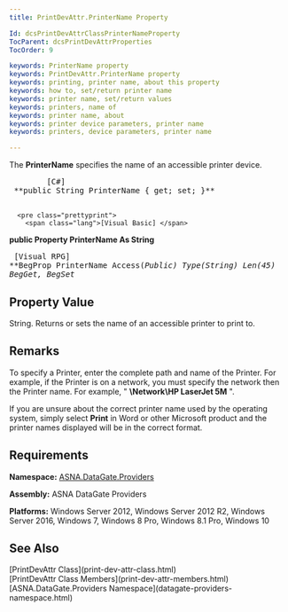 ```yaml
---
title: PrintDevAttr.PrinterName Property

Id: dcsPrintDevAttrClassPrinterNameProperty
TocParent: dcsPrintDevAttrProperties
TocOrder: 9

keywords: PrinterName property
keywords: PrintDevAttr.PrinterName property
keywords: printing, printer name, about this property
keywords: how to, set/return printer name
keywords: printer name, set/return values
keywords: printers, name of
keywords: printer name, about
keywords: printer device parameters, printer name
keywords: printers, device parameters, printer name

---
```


The **PrinterName** specifies the name of an accessible printer device.
<pre class="prettyprint">
        <span class="lang">[C#]</span>
 **public String PrinterName { get; set; }** 
      </pre>
      <pre class="prettyprint">
        <span class="lang">[Visual Basic] </span>
 **public Property PrinterName As String** 
      </pre>
      <pre class="prettyprint">
        <span class="lang">[Visual RPG]</span>
 **BegProp PrinterName Access(*Public) Type(*String) Len(45)
   BegGet,    BegSet** 
      </pre>

## Property Value

String. Returns or sets the name of an accessible printer to print to. 
## Remarks

To specify a Printer, enter the complete path and name of the Printer. For example, if the Printer is on a network, you must specify the network then the Printer name. For example, " **\\Network\HP LaserJet 5M** ".

If you are unsure about the correct printer name used by the operating system, simply select **Print** in Word or other Microsoft product and the printer names displayed will be in the correct format.
## Requirements

**Namespace:** [ ASNA.DataGate.Providers](datagate-providers-namespace.html) 

**Assembly:** ASNA DataGate Providers

**Platforms:** Windows Server 2012, Windows Server 2012 R2, Windows Server 2016, Windows 7, Windows 8 Pro, Windows 8.1 Pro, Windows 10
## See Also

<dl />
      [PrintDevAttr Class](print-dev-attr-class.html)
      <br />
      [PrintDevAttr Class Members](print-dev-attr-members.html)
      <br />
      [ASNA.DataGate.Providers Namespace](datagate-providers-namespace.html)

